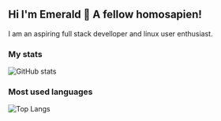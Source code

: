 ## Hi I'm Emerald 👋 A fellow homosapien!
I am an aspiring full stack develloper and linux user enthusiast. 
### My stats
![GitHub stats](https://github-readme-stats.vercel.app/api?username=emerald-developer&show_icons=true&theme=dracula&ring_color=7bf765&show=discussions_started)
### Most used languages
![Top Langs](https://github-readme-stats.vercel.app/api/top-langs/?username=emerald-developer&theme=dracula&v=3)
